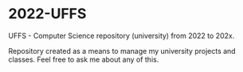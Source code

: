 # 2022-UFFS
UFFS - Computer Science repository (university)
from 2022 to 202x.

Repository created as a means to manage my university projects and classes.
Feel free to ask me about any of this.